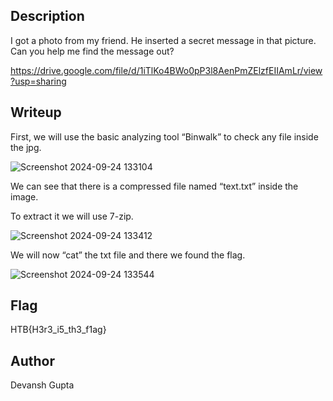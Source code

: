 ## Description
I got a photo from my friend. He inserted a secret message in that picture. Can you help me find the message out?

https://drive.google.com/file/d/1iTlKo4BWo0pP3l8AenPmZElzfEIIAmLr/view?usp=sharing

## Writeup

First, we will use the basic analyzing tool “Binwalk” to check any file inside the jpg. 

![Screenshot 2024-09-24 133104](https://github.com/user-attachments/assets/0a313438-0041-4652-8f6d-f76c9bbf7ed8)

We can see that there is a compressed file named “text.txt” inside the image. 

To extract it we will use 7-zip. 

![Screenshot 2024-09-24 133412](https://github.com/user-attachments/assets/515b4f52-148d-45e2-b576-eeb652fe2da0)

We will now “cat” the txt file and there we found the flag.

![Screenshot 2024-09-24 133544](https://github.com/user-attachments/assets/14f097d0-ce67-4b09-8720-1e468be0df71)

## Flag
HTB{H3r3_i5_th3_f1ag}

## Author
Devansh Gupta

